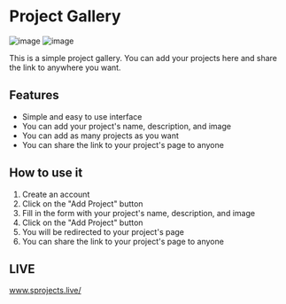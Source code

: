 # Project Gallery
![image](https://github.com/user-attachments/assets/5a6dbec4-53b4-4d8a-b832-2e4bf7f6b1c6)
![image](https://github.com/user-attachments/assets/ca7c33ca-f5fa-41ea-8ee9-560e9170d7aa)


This is a simple project gallery. You can add your projects here and share the link to anywhere you want.

## Features

- Simple and easy to use interface
- You can add your project's name, description, and image
- You can add as many projects as you want
- You can share the link to your project's page to anyone

## How to use it

1. Create an account
2. Click on the "Add Project" button
3. Fill in the form with your project's name, description, and image
4. Click on the "Add Project" button
5. You will be redirected to your project's page
6. You can share the link to your project's page to anyone

## LIVE

www.sprojects.live/
